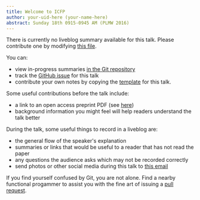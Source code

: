 ```yaml
---
title: Welcome to ICFP
author: your-uid-here (your-name-here)
abstract: Sunday 18th 0915-0945 AM (PLMW 2016)
---
```


There is currently no liveblog summary available for this talk. Please contribute one by modifying [this file](https://github.com/ocamllabs/icfp2016-blog/blob/master/PLMW/welcome-to-icfp.md).

You can:
* view in-progress summaries [in the Git repository](https://github.com/ocamllabs/icfp2016-blog/tree/master/PLMW/welcome-to-icfp/)
* track the [GitHub issue](https://github.com/ocamllabs/icfp2016-blog/issues/6) for this talk
* contribute your own notes by copying the [template](welcome-to-icfp/template.md) for this talk.

Some useful contributions before the talk include:
* a link to an open access preprint PDF (see [here](https://github.com/gasche/icfp2016-papers))
* background information you might feel will help readers understand the talk better

During the talk, some useful things to record in a liveblog are:
* the general flow of the speaker's explanation
* summaries or links that would be useful to a reader that has not read the paper
* any questions the audience asks which may not be recorded correctly
* send photos or other social media during this talk to [this email](mailto:icfp16.photos@gmail.com?subject=PLMW:welcome-to-icfp)

If you find yourself confused by Git, you are not alone. Find a nearby functional progammer
to assist you with the fine art of issuing a [pull request](https://help.github.com/articles/about-pull-requests/).

